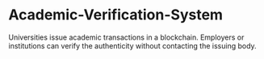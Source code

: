 # Academic-Verification-System
Universities issue academic transactions in a blockchain. Employers or institutions can verify the authenticity without contacting the issuing body.
